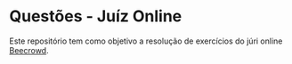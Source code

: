 # Questões - Juíz Online

Este repositório tem como objetivo a resolução de exercícios do júri online [Beecrowd](https://judge.beecrowd.com/).
